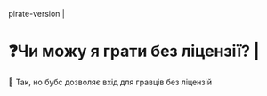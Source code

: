 pirate-version |

# ❓Чи можу я грати без ліцензії? |

💬 Так, но бубс дозволяє вхід для гравців без ліцензій
